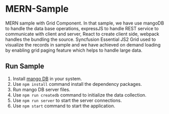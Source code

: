 # MERN-Sample

MERN sample with Grid Component. In that sample, we have use mangoDB to handle the data base operations, expressJS to handle REST service to communicate with client and server, React to create client side, webpack handles the bundling the source. 
Syncfusion Essential JS2 Grid used to visualize the records in sample and we have achieved on demand loading by enabling grid paging feature which helps to handle large data. 

## Run Sample

1.	Install [mango DB](https://docs.mongodb.com/manual/installation/) in your system. 
2.	Use `npm install` command install the dependency packages.
3.	Run mango DB server files.
4.	Use `npm run createdb` command to initialize the data collection.
5.	Use `npm run server` to start the server connections.
6.	Use `npm start` command to start the application.
